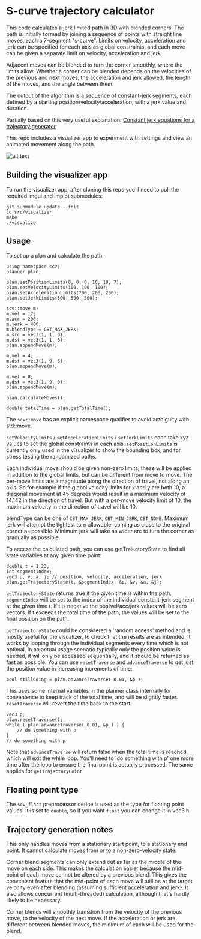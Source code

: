 # S-curve trajectory calculator

This code calculates a jerk limited path in 3D with blended corners. The path is initially formed by joining a sequence of points with straight line moves, each a 7-segment "s-curve". Limits on velocity, acceleration and jerk can be specified for each axis as global constraints, and each move can be given a separate limit on velocity, acceleration and jerk.

Adjacent moves can be blended to turn the corner smoothly, where the limits allow. Whether a corner can be blended depends on the velocities of the previous and next moves, the acceleration and jerk allowed, the length of the moves, and the angle between them.

The output of the algorithm is a sequence of constant-jerk segments, each defined by a starting position/velocity/acceleration, with a jerk value and duration.

Partially based on this very useful explanation:
[Constant jerk equations for a trajectory generator](http://www.et.byu.edu/~ered/ME537/Notes/Ch5.pdf)

This repo includes a visualizer app to experiment with settings and view an animated movement along the path.

![alt text](https://www.iforce2d.net/tmp/scv/S-Curve_visualizer_004.png)

## Building the visualizer app

To run the visualizer app, after cloning this repo you'll need to pull the required imgui and implot submodules:

    git submodule update --init
    cd src/visualizer
    make
    ./visualizer

## Usage

To set up a plan and calculate the path:

    using namespace scv;
    planner plan;

    plan.setPositionLimits(0, 0, 0, 10, 10, 7);
    plan.setVelocityLimits(100, 100, 100);
    plan.setAccelerationLimits(200, 200, 200);
    plan.setJerkLimits(500, 500, 500);

    scv::move m;
    m.vel = 12;
    m.acc = 200;
    m.jerk = 400;
    m.blendType = CBT_MAX_JERK;
    m.src = vec3(1, 1, 0);
    m.dst = vec3(1, 1, 6);
    plan.appendMove(m);

    m.vel = 4;
    m.dst = vec3(1, 9, 6);
    plan.appendMove(m);

    m.vel = 8;
    m.dst = vec3(1, 9, 0);
    plan.appendMove(m);

    plan.calculateMoves();

    double totalTime = plan.getTotalTime();

The `scv::move` has an explicit namespace qualifier to avoid ambiguity with std::move.

`setVelocityLimits` / `setAccelerationLimits` / `setJerkLimits` each take xyz values to set the global constraints in each axis. `setPositionLimits` is currently only used in the visualizer to show the bounding box, and for stress testing the randomized paths.

Each individual move should be given non-zero limits, these will be applied in addition to the global limits, but can be different from move to move. The per-move limits are a magnitude along the direction of travel, not along an axis. So for example if the global velocity limits for x and y are both 10, a diagonal movement at 45 degrees would result in a maximum velocity of 14.142 in the direction of travel. But with a per-move velocity limit of 10, the maximum velocity in the direction of travel will be 10.

blendType can be one of `CBT_MAX_JERK`, `CBT_MIN_JERK`, `CBT_NONE`. Maximum jerk will attempt the tightest turn allowable, coming as close to the original corner as possible. Minimum jerk will take as wider arc to turn the corner as gradually as possible.

To access the calculated path, you can use getTrajectoryState to find all state variables at any given time point:

    double t = 1.23;
    int segmentIndex;
    vec3 p, v, a, j; // position, velocity, acceleration, jerk
    plan.getTrajectoryState(t, &segmentIndex, &p, &v, &a, &j);

`getTrajectoryState` returns true if the given time is within the path. `segmentIndex` will be set to the index of the individual constant-jerk segment at the given time t. If t is negative the pos/vel/acc/jerk values will be zero vectors. If t exceeds the total time of the path, the values will be set to the final position on the path.

`getTrajectoryState` could be considered a 'random access' method and is mostly useful for the visualizer, to check that the results are as intended. It works by looping through the individual segments every time which is not optimal. In an actual usage scenario typically only the position value is needed, it will only be accessed sequentially, and it should be returned as fast as possible. You can use `resetTraverse` and `advanceTraverse` to get just the position value in increasing increments of time:

    bool stillGoing = plan.advanceTraverse( 0.01, &p );

This uses some internal variables in the planner class internally for convenience to keep track of the total time, and will be slightly faster. `resetTraverse` will revert the time back to the start.

    vec3 p;
    plan.resetTraverse();
    while ( plan.advanceTraverse( 0.01, &p ) ) {
        // do something with p
    }
    // do something with p

Note that `advanceTraverse` will return false when the total time is reached, which will exit the while loop. You'll need to 'do something with p' one more time after the loop to ensure the final point is actually processed. The same applies for `getTrajectoryPoint`.

## Floating point type

The `scv_float` preprocessor define is used as the type for floating point values. It is set to `double`, so if you want `float` you can change it in vec3.h

## Trajectory generation notes

This only handles moves from a stationary start point, to a stationary end point. It cannot calculate moves from or to a non-zero-velocity state.

Corner blend segments can only extend out as far as the middle of the move on each side. This makes the calculation easier because the mid-point of each move cannot be altered by a previous blend. This gives the convenient feature that the mid-point of each move will still be at the target velocity even after blending (assuming sufficient acceleration and jerk). It also allows concurrent (multi-threaded) calculation, although that's hardly likely to be necessary.

Corner blends will smoothly transition from the velocity of the previous move, to the velocity of the next move. If the acceleration or jerk are different between blended moves, the minimum of each will be used for the blend.
